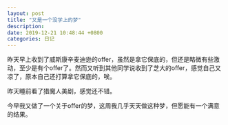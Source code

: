 ```yaml
---
layout: post
title: "又是一个没学上的梦"
description: 
date: 2019-12-21 10:48:44 +0800
categories: 日记
---
```


昨天早上收到了威斯康辛麦迪逊的offer，虽然是拿它保底的，但还是略微有些激动，至少是有个offer了。然而又听到其他同学说收到了芝大的offer，感觉自己又凉了，原本自己还打算拿它保底的，唉。

昨天睡前看了猎魔人美剧，感觉还不错。

今早我又做了一个关于offer的梦，这周我几乎天天做这种梦，但愿能有一个满意的结果。